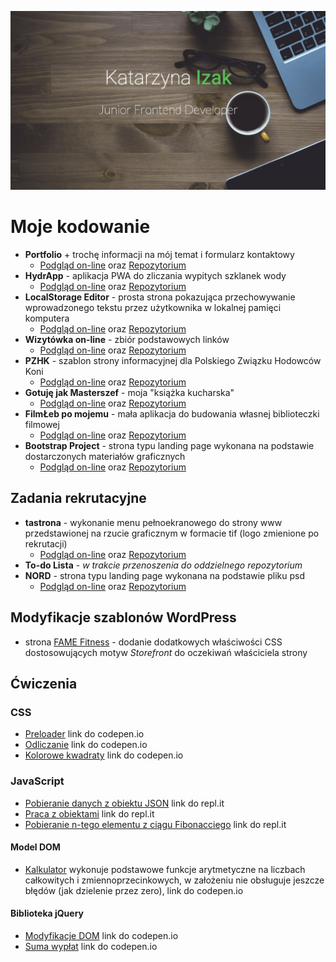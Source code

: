![cover](https://raw.githubusercontent.com/kasiaizak/portfolio/master/src/assets/img/cover.jpg)

# Moje kodowanie

- **Portfolio** + trochę informacji na mój temat i formularz kontaktowy
  - [Podgląd on-line](https://kasiaizak.github.io/portfolio/) oraz [Repozytorium](https://github.com/kasiaizak/portfolio)
- **HydrApp** - aplikacja PWA do zliczania wypitych szklanek wody
  - [Podgląd on-line](https://kasiaizak.github.io/hydrapp/) oraz [Repozytorium](https://github.com/kasiaizak/hydrapp)
- **LocalStorage Editor** - prosta strona pokazująca przechowywanie wprowadzonego tekstu przez użytkownika w lokalnej pamięci komputera
  - [Podgląd on-line](https://kasiaizak.github.io/localstorage-editor/) oraz [Repozytorium](https://github.com/kasiaizak/localstorage-editor)
- **Wizytówka on-line** - zbiór podstawowych linków
  - [Podgląd on-line](https://www.kasiaizak.pl/) oraz [Repozytorium](https://github.com/kasiaizak/business-card)
- **PZHK** - szablon strony informacyjnej dla Polskiego Związku Hodowców Koni
  - [Podgląd on-line](https://kasiaizak.github.io/pzhk/) oraz [Repozytorium](https://github.com/kasiaizak/pzhk)
- **Gotuję jak Masterszef** - moja "książka kucharska"
  - [Podgląd on-line](https://kasiaizak.github.io/masterszef/) oraz [Repozytorium](https://github.com/kasiaizak/masterszef)
- **FilmŁeb po mojemu** - mała aplikacja do budowania własnej biblioteczki filmowej
  - [Podgląd on-line](https://kasiaizak.github.io/filmleb/) oraz [Repozytorium](https://github.com/kasiaizak/filmleb)
- **Bootstrap Project** - strona typu landing page wykonana na podstawie dostarczonych materiałów graficznych
  - [Podgląd on-line](https://kasiaizak.github.io/bootstrap-project/) oraz [Repozytorium](https://github.com/kasiaizak/bootstrap-project/)

## Zadania rekrutacyjne

- **tastrona** - wykonanie menu pełnoekranowego do strony www przedstawionej na rzucie graficznym w formacie tif (logo zmienione po rekrutacji)
  - [Podgląd on-line](https://kasiaizak.github.io/tastrona/) oraz [Repozytorium](https://github.com/kasiaizak/tastrona)
- **To-do Lista** - *w trakcie przenoszenia do oddzielnego repozytorium*
- **NORD** - strona typu landing page wykonana na podstawie pliku psd
  - [Podgląd on-line](https://kasiaizak.github.io/landing-page-nord/) oraz [Repozytorium](https://github.com/kasiaizak/landing-page-nord)

## Modyfikacje szablonów WordPress

- strona [FAME Fitness](http://www.famefitness.pl/) - dodanie dodatkowych właściwości CSS dostosowujących motyw *Storefront* do oczekiwań właściciela strony

## Ćwiczenia

### CSS

- [Preloader](https://codepen.io/kasiaizak/pen/orMLXQ?editors=1100#0) link do codepen.io
- [Odliczanie](https://codepen.io/kasiaizak/pen/OewGdQ?editors=1100#0) link do codepen.io
- [Kolorowe kwadraty](https://codepen.io/kasiaizak/pen/NZBRoO?editors=1100#0) link do codepen.io

### JavaScript

- [Pobieranie danych z obiektu JSON](https://repl.it/@katarzynaizak/json-object) link do repl.it
- [Praca z obiektami](https://repl.it/@katarzynaizak/book-object) link do repl.it
- [Pobieranie n-tego elementu z ciągu Fibonacciego](https://repl.it/@katarzynaizak/element-of-fibonacci) link do repl.it

#### Model DOM

- [Kalkulator](https://codepen.io/kasiaizak/pen/NZBRyz) wykonuje podstawowe funkcje arytmetyczne na liczbach całkowitych i zmiennoprzecinkowych, w założeniu nie obsługuje jeszcze błędów (jak dzielenie przez zero), link do codepen.io

#### Biblioteka jQuery

- [Modyfikacje DOM](https://codepen.io/kasiaizak/pen/ewjaXB?editors=1010#0) link do codepen.io
- [Suma wypłat](https://codepen.io/kasiaizak/pen/YojoPR?editors=1010#0) link do codepen.io
